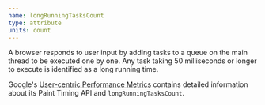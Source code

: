 ```yaml
---
name: longRunningTasksCount
type: attribute
units: count
---
```


A browser responds to user input by adding tasks to a queue on the main thread to be executed one by one. Any task taking 50 milliseconds or longer to execute is identified as a long running time.

Google's [User-centric Performance Metrics](https://developers.google.com/web/fundamentals/performance/user-centric-performance-metrics) contains detailed information about its Paint Timing API and `longRunningTasksCount`.